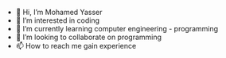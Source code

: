 - 👋 Hi, I’m Mohamed Yasser
- 👀 I’m interested in coding
- 🌱 I’m currently learning computer engineering - programming
- 💞️ I’m looking to collaborate on programming
- 📫 How to reach me gain experience

